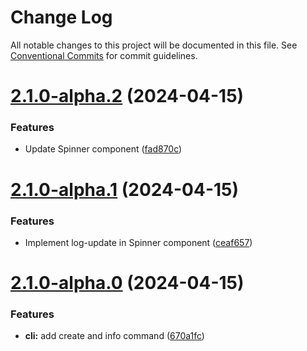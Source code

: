 # Change Log

All notable changes to this project will be documented in this file.
See [Conventional Commits](https://conventionalcommits.org) for commit guidelines.

# [2.1.0-alpha.2](https://github.com/lakutata/lakutata-packages/compare/@lakutata/cli@2.1.0-alpha.1...@lakutata/cli@2.1.0-alpha.2) (2024-04-15)


### Features

* Update Spinner component ([fad870c](https://github.com/lakutata/lakutata-packages/commit/fad870cbcd912340c8eb9ae50286c805ca4079dd))





# [2.1.0-alpha.1](https://github.com/lakutata/lakutata-packages/compare/@lakutata/cli@2.1.0-alpha.0...@lakutata/cli@2.1.0-alpha.1) (2024-04-15)


### Features

* Implement log-update in Spinner component ([ceaf657](https://github.com/lakutata/lakutata-packages/commit/ceaf6570770fce60c0fda4a46957994350f3965b))





# [2.1.0-alpha.0](https://github.com/lakutata/lakutata-packages/compare/@lakutata/cli@2.0.1-alpha.0...@lakutata/cli@2.1.0-alpha.0) (2024-04-15)


### Features

* **cli:** add create and info command ([670a1fc](https://github.com/lakutata/lakutata-packages/commit/670a1fcfbd38f39e6395647ffacb3867011882d7))
